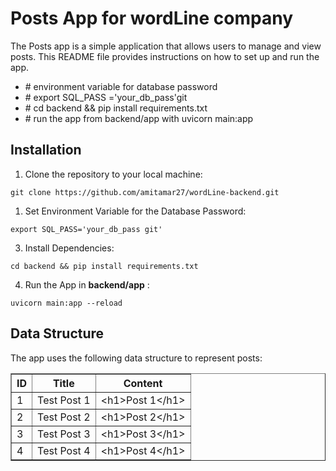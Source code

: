 <body>
<h1>Posts App for wordLine company</h1>

<p>The Posts app is a simple application that allows users to manage and view posts. This README file provides instructions on how to set up and run the app.</p>

<ul>
    <li># environment variable for database password</li>
    <li># export SQL_PASS ='your_db_pass'git</li>
    <li># cd backend && pip install requirements.txt</li>
    <li># run the app from backend/app with uvicorn main:app</li>
</ul>

<h2>Installation</h2>
    <ol>
        <li>Clone the repository to your local machine:</li>
    </ol>
    <pre><code>git clone https://github.com/amitamar27/wordLine-backend.git</code></pre>

<ol>
        <li>Set Environment Variable for the Database Password:</li>
    </ol>
    <pre><code>export SQL_PASS='your_db_pass git'</code></pre>


<ol start="3">
    <li>Install Dependencies:</li>
</ol>
    <pre><code>cd backend && pip install requirements.txt</code></pre>

<ol start="4">
        <li>Run the App in <strong>backend/app</strong> :</li>
</ol>
<pre><code>uvicorn main:app --reload</code></pre>

<h2>Data Structure</h2>
    <p>The app uses the following data structure to represent posts:</p>
    <table border="1">
        <tr>
            <th>ID</th>
            <th>Title</th>
            <th>Content</th>
        </tr>
        <tr>
            <td>1</td>
            <td>Test Post 1</td>
            <td>&lt;h1&gt;Post 1&lt;/h1&gt;</td>
        </tr>
        <tr>
            <td>2</td>
            <td>Test Post 2</td>
            <td>&lt;h1&gt;Post 2&lt;/h1&gt;</td>
        </tr>
        <tr>
            <td>3</td>
            <td>Test Post 3</td>
            <td>&lt;h1&gt;Post 3&lt;/h1&gt;</td>
        </tr>
        <tr>
            <td>4</td>
            <td>Test Post 4</td>
            <td>&lt;h1&gt;Post 4&lt;/h1&gt;</td>
        </tr>
    </table>

</body>